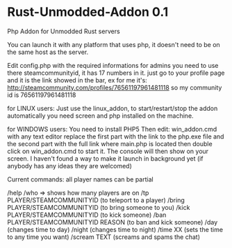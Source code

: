 Rust-Unmodded-Addon 0.1
===================

Php Addon for Unmodded Rust servers

You can launch it with any platform that uses php, it doesn't need to be on the same host as the server.

Edit config.php with the required informations
for admins you need to use there steamcommunityid, it has 17 numbers in it.
just go to your profile page and it is the link showed in the bar, ex for me it's:
http://steamcommunity.com/profiles/76561197961481118
so my community id is 76561197961481118

for LINUX users:
Just use the linux_addon, to start/restart/stop the addon automatically
you need screen and php installed on the machine.

for WINDOWS users:
You need to install PHP5
Then edit: win_addon.cmd with any text editor
replace the first part with the link to the php.exe file
and the second part with the full link where main.php is located
then double click on win_addon.cmd to start it.
The console will then show on your screen.
I haven't found a way to make it launch in background yet (if anybody has any ideas they are welcomed)


Current commands:
all player names can be partial

/help
/who => shows how many players are on
/tp PLAYER/STEAMCOMMUNITYID (to teleport to a player)
/bring PLAYER/STEAMCOMMUNITYID (to bring someone to you)
/kick PLAYER/STEAMCOMMUNITYID (to kick someone)
/ban PLAYER/STEAMCOMMUNITYID REASON (to ban and kick someone)
/day (changes time to day)
/night (changes time to night)
/time XX (sets the time to any time you want)
/scream TEXT (screams and spams the chat)
